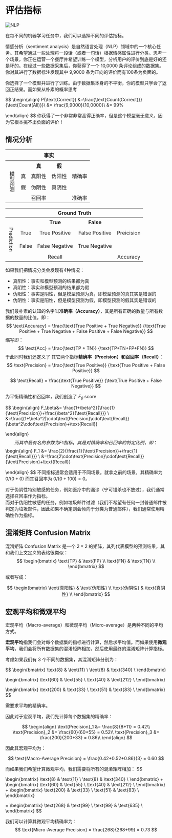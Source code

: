 # 评估指标

![NLP](https://img.shields.io/badge/LH-Natural%20Language%20Processing-red)

在每不同的机器学习任务中，我们可以选择不同的评估指标。

情感分析（sentiment analysis）是自然语言处理（NLP）领域中的一个核心任务。其希望通过一些处理将一段话（或者一句话）根据情感属性进行分类。思考一个场景，你正在运营一个餐厅并希望训练一个模型，分析用户的评价到底是好的还是坏的。在经过一些数据采集后，你获得了一个 10,0000 条评论组成的数据集。你对其进行了数据标注发现其中 9,9000 条为正向的评价而有100条为负面的。

你选择了一个模型并进行了训练。由于数据集本身的不平衡，你的模型只学会了返回正结果。而如果从朴素的概率思考

$$
\begin{align}
P(\text{Correct}) &=\frac{\text{Count(Correct)}}{\text{Count(All)}}\\
&= \frac{9,9000}{10,0000}\\
&= 99\%

\end{align}
$$
你获得了一个非常非常高得正确率，但是这个模型毫无意义，因为它根本挑不出负面的评价！

## 情况分析

<table style="text-align: center">
    <tr>
        <th colspan="2"></th>
        <th colspan="2" style="text-align: center">事实</th>
    </tr>
    <tr>
        <th colspan="2"></th>
        <th colspan="1" style="text-align: center">真</th>
        <th colspan="1" style="text-align: center">假</th>
        <th></th>
    </tr>
    <tr>
        <td rowspan="2" style="writing-mode:vertical-lr">
        模型预测
        </td>
        <td>真</td><td>真阳性</td><td>伪阳性</td><td>精确率</td>
    </tr>
    <tr>
        <td>假</td><td>伪阴性</td><td>真阴性</td><td></td>
    </tr>
    <tr>
        <td colspan="2"></td><td>召回率</td><td colspan=""></td><td>准确率</td>
    </tr>
</table>

<table style="text-align: center">
    <tr>
        <th colspan="2"></th>
        <th colspan="2" style="text-align: center">Ground Truth</th>
    </tr>
    <tr>
        <th colspan="2"></th>
        <th colspan="1" style="text-align: center">True</th>
        <th colspan="1" style="text-align: center">False</th>
        <th></th>
    </tr>
    <tr>
        <td rowspan="2" style="writing-mode:vertical-rl">
        Prediction
        </td>
        <td>True</td><td>True Positive</td><td>False Positive</td> <td>Preicision</td>
    </tr>
    <tr>
        <td>False</td><td>False Negative</td><td>True Negative</td>
        <td></td>
    </tr>
    <tr>
        <td colspan="2"></td><td>Recall</td><td colspan=""></td><td>Accuracy</td>
    </tr>
</table>

如果我们把情况分类会发现有4种情况：

- 真阳性：事实和模型预测的结果都为真
- 真阴性：事实和模型预测的结果都为假
- 伪阳性：事实是阴性，但是模型预测为真，即模型预测的真其实是错误的
- 伪阴性：事实是阳性，但是模型预测为假，即模型预测的假其实是错误的

我们最朴素的认知的名字叫**准确率（Accuracy）**，其是所有正确的数量与所有数据的数量的比值，即：
$$
\text{Accuracy} = \frac{\text{True Positive + True Negative}}
{\text{True Positive + True Negative + False Positive + False Negative}}
$$
缩写即：
$$
\text{Acc} = \frac{\text{TP + TN}}
{\text{TP+TN+FP+FN}}
$$
于此同时我们还定义了 其它两个指标**精确率（Precision）**和**召回率（Recall）**：
$$
\text{Precision} = \frac{\text{True Positive}}
{\text{True Positive + False Positive}}
$$

$$
\text{Recall} = \frac{\text{True Positive}}
{\text{True Positive + False Negative}}
$$

为平衡精确性和召回率，我们创造了 $F_\beta$ score


$$
\begin{align}
F_\beta&=
\frac{1+\beta^2}{\frac{1}{\text{Precision}}+\frac{\beta^2}{\text{Recall}}}
\\
&=\frac{(1+\beta^2)\cdot\text{Precision}\cdot\text{Recall}}
{\beta^2\cdot\text{Precision}+\text{Recall}}

\end{align}
$$
而其中最有名的参数为 F1 指标，其是对精确率和召回率的特定比例，即：
$$
\begin{align}
F_1
&=
\frac{2}{\frac{1}{\text{Precision}}+\frac{1}{\text{Recall}}}
\\
&=\frac{2\cdot\text{Precision}\cdot\text{Recall}}
{\text{Precision}+\text{Recall}}

\end{align}
$$
不同指标通常会适用于不同场景。就拿之前的场景，其精确率为 $0 / (0 + 0)$ 而其召回率为 $0 / (0 + 100) = 0$。

对于伪阴性特别敏感的任务，例如医疗中的漏诊（宁可错杀也不放过），我们通常选择召回率作为指标。  
而对于伪阳性敏感的任务，例如垃圾邮件过滤（我们不希望有任何一封普通邮件被判定为垃圾邮件，因此如果不确定则会倾向于分类为普通邮件），我们通常使用精确性作为指标。

## 混淆矩阵 Confusion Matrix

混淆矩阵 Confusion Matrix 是一个 $2 \times 2$ 的矩阵，其列代表模型的预测结果，其和我们上文定义的表格很类似：
$$
\begin{bmatrix}
\text{TP} & \text{FP} \\
\text{FN} & \text{TN} \\
\end{bmatrix}
$$

或者写成：

$$
\begin{bmatrix}
\text{真阳性} & \text{伪阳性} \\
\text{伪阴性} & \text{真阴性} \\
\end{bmatrix}
$$


## 宏观平均和微观平均

宏观平均（Macro-average）和微观平均（Micro-average）是两种不同的平均方式。

**宏观平均**指我们会对每个数据集的指标进行计算，然后求平均值。而如果使用**微观平均**，我们会将所有数据集的混淆矩阵相加，然后使用最终的混淆矩阵计算指标。

考虑如果我们有 3 个不同的数据集，其混淆矩阵分别为：

$$
\begin{bmatrix}
\text{8} & \text{11} \\
\text{8} & \text{340} \\
\end{bmatrix}

\begin{bmatrix}
\text{60} & \text{55} \\
\text{40} & \text{212} \\
\end{bmatrix}

\begin{bmatrix}
\text{200} & \text{33} \\
\text{51} & \text{83} \\
\end{bmatrix}
$$

需要求平均的精确率。

因此对于宏观平均，我们先计算每个数据集的精确率：

$$
\begin{align}
\text{Precision}_1 &= \frac{8}{8+11} = 0.42\\
\text{Precision}_2 &= \frac{60}{60+55} = 0.52\\
\text{Precision}_3 &= \frac{200}{200+33} = 0.86\\
\end{align}
$$

因此其宏观平均为：

$$
\text{Macro-Average Precision} = \frac{0.42+0.52+0.86}{3} = 0.60
$$

而如果我们希望计算微观平均，我们需要将所有的混淆矩阵相加：
$$

\begin{bmatrix}
\text{8} & \text{11} \\
\text{8} & \text{340} \\
\end{bmatrix}
+
\begin{bmatrix}
\text{60} & \text{55} \\
\text{40} & \text{212} \\
\end{bmatrix}
+
\begin{bmatrix}
\text{200} & \text{33} \\
\text{51} & \text{83} \\
\end{bmatrix}

=
\begin{bmatrix}
\text{268} & \text{99} \\
\text{99} & \text{635} \\
\end{bmatrix}
$$

我们可以计算其微观平均精确率为：
$$
\text{Micro-Average Precision} = \frac{268}{268+99} = 0.73
$$